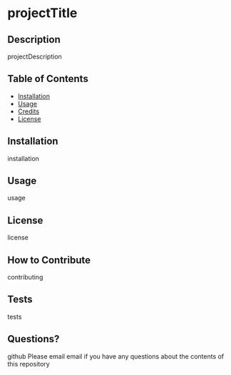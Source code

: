 # projectTitle

## Description

projectDescription

## Table of Contents

- [Installation](#installation)
- [Usage](#usage)
- [Credits](#credits)
- [License](#license)

## Installation

installation

## Usage

usage

<!-- ## Credits

List your collaborators, if any, with links to their GitHub profiles.

If you used any third-party assets that require attribution, list the creators with links to their primary web presence in this section.

If you followed tutorials, include links to those here as well. -->

## License

license

<!-- ## Features

If your project has a lot of features, list them here. -->

## How to Contribute

contributing

## Tests

tests

## Questions?

github
Please email email if you have any questions about the contents of this repository
